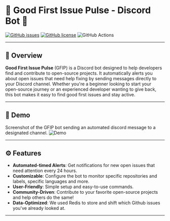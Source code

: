 # 🎉 Good First Issue Pulse - Discord Bot 🎉

[![GitHub issues](https://img.shields.io/github/issues/VictorDoyle/GFIPulse)](https://github.com/VictorDoyle/GFIPulse/issues)
[![GitHub license](https://img.shields.io/github/license/VictorDoyle/GFIPulse)](https://github.com/VictorDoyle/GFIPulse)
![GitHub Actions](https://github.com/VictorDoyle/GFIPulse/actions/workflows/cronjob.yml/badge.svg)

---

## 🚀 Overview

**Good First Issue Pulse** (GFIP) is a Discord bot designed to help developers find and contribute to open-source projects. It automatically alerts you about open issues that need help fixing by sending messages directly to your Discord channel. Whether you're a beginner looking to start your open-source journey or an experienced developer wanting to give back, this bot makes it easy to find good first issues and stay active.

---

## 📸 Demo

Screenshot of the GFIP bot sending an automated discord message to a designated channel.
![Demo](https://github.com/user-attachments/assets/1f189cce-1187-445c-a627-0e4002dfa5f8)

---

## ⚙️ Features

- **Automated-timed Alerts**: Get notifications for new open issues that need attention every 24 hours.
- **Customizable**: Configure the bot to monitor specific repositories and labels, specific languages and more.
- **User-Friendly**: Simple setup and easy-to-use commands.
- **Community-Driven**: Contribute to your favorite open-source projects and help others do the same!
- **Data-Optimized**: We used Redis to store and shift which Github issues you've already looked at.

---
